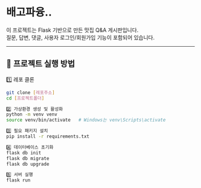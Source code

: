 # 배고파융..

이 프로젝트는 Flask 기반으로 만든 맛집 Q&A 게시판입니다.  
질문, 답변, 댓글, 사용자 로그인/회원가입 기능이 포함되어 있습니다.

---

## 📂 프로젝트 실행 방법

1️⃣ 레포 클론
```bash
git clone [레포주소]
cd [프로젝트폴더]

2️⃣ 가상환경 생성 및 활성화
python -m venv venv
source venv/bin/activate   # Windows는 venv\Scripts\activate

3️⃣ 필요 패키지 설치
pip install -r requirements.txt

4️⃣ 데이터베이스 초기화
flask db init
flask db migrate
flask db upgrade

5️⃣ 서버 실행
flask run
